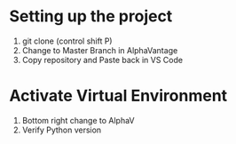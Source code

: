 # Setting up the project
1. git clone (control shift P)
2. Change to Master Branch in AlphaVantage
3. Copy repository and Paste back in VS Code

# Activate Virtual Environment
1. Bottom right change to AlphaV
2. Verify Python version           
           
